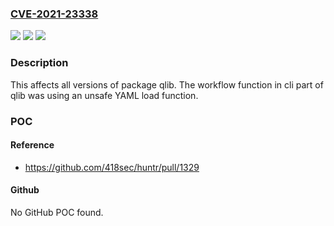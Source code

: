 ### [CVE-2021-23338](https://cve.mitre.org/cgi-bin/cvename.cgi?name=CVE-2021-23338)
![](https://img.shields.io/static/v1?label=Product&message=qlib&color=blue)
![](https://img.shields.io/static/v1?label=Version&message=%3E%3D%200%20&color=brighgreen)
![](https://img.shields.io/static/v1?label=Vulnerability&message=Deserialization%20of%20Untrusted%20Data&color=brighgreen)

### Description

This affects all versions of package qlib. The workflow function in cli part of qlib was using an unsafe YAML load function.

### POC

#### Reference
- https://github.com/418sec/huntr/pull/1329

#### Github
No GitHub POC found.

